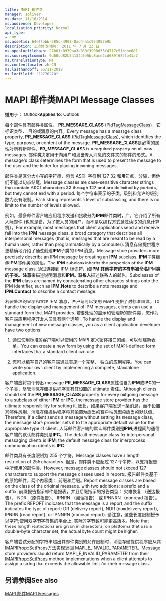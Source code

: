 ```yaml
---
title: MAPI 邮件类
manager: soliver
ms.date: 11/16/2014
ms.audience: Developer
localization_priority: Normal
api_type:
- COM
ms.assetid: 64ef2bbb-585c-4908-8ad4-a1c954057e9b
description: 上次修改时间： 2011 年 7 月 23 日
ms.openlocfilehash: 27b81c0939aa3e880f3998d33f4717c51bdbe681
ms.sourcegitcommit: 9d60cd82b5413446e5bc8ace2cd689f683fb41a7
ms.translationtype: MT
ms.contentlocale: zh-CN
ms.lasthandoff: 06/11/2018
ms.locfileid: "19776270"
---
```

# <a name="mapi-message-classes"></a><span data-ttu-id="836b4-103">MAPI 邮件类</span><span class="sxs-lookup"><span data-stu-id="836b4-103">MAPI Message Classes</span></span>

  
  
<span data-ttu-id="836b4-104">**适用于**： Outlook</span><span class="sxs-lookup"><span data-stu-id="836b4-104">**Applies to**: Outlook</span></span> 
  
<span data-ttu-id="836b4-105">每个邮件具有邮件类属性， **PR_MESSAGE_CLASS** ([PidTagMessageClass](pidtagmessageclass-canonical-property.md))，它标识类型、 目的或消息的内容。</span><span class="sxs-lookup"><span data-stu-id="836b4-105">Every message has a message class property, **PR_MESSAGE_CLASS** ([PidTagMessageClass](pidtagmessageclass-canonical-property.md)), which identifies the type, purpose, or content of the message.</span></span> <span data-ttu-id="836b4-106">**PR_MESSAGE_CLASS**是必需的属性对所有新邮件。</span><span class="sxs-lookup"><span data-stu-id="836b4-106">**PR_MESSAGE_CLASS** is a required property on all new messages.</span></span> <span data-ttu-id="836b4-107">邮件类决定用于向用户和发出传入消息的文件夹的邮件的形式。</span><span class="sxs-lookup"><span data-stu-id="836b4-107">A message's class determines the form that is used to present the message to the user and the folder for placing incoming messages.</span></span> 
  
<span data-ttu-id="836b4-108">邮件类是区分大小写的字符串，包含 ASCII 字符到 127 32 和用句点，分隔，但他们不能以句点结尾。</span><span class="sxs-lookup"><span data-stu-id="836b4-108">Message classes are case-sensitive character strings that contain ASCII characters 32 through 127 and are delimited by periods, but they cannot end with a period.</span></span> <span data-ttu-id="836b4-109">每个字符串表示的子类，级别和允许的级别数为没有限制。</span><span class="sxs-lookup"><span data-stu-id="836b4-109">Each string represents a level of subclassing, and there is no limit to the number of levels allowed.</span></span> 
  
<span data-ttu-id="836b4-110">例如，最多邮件客户端应用程序发送和接收分为**IPM**邮件类时，广，它介绍了所有人际邮件 (也就是说，为了按人员的用户，而不是以编程方式通过读取的消息计算机）。</span><span class="sxs-lookup"><span data-stu-id="836b4-110">For example, most messages that client applications send and receive fall into the **IPM** message class, a broad category that describes all interpersonal messages (that is, messages that are meant to be read by a human user, rather than programmatically by a computer).</span></span> <span data-ttu-id="836b4-111">消息存储提供程序更精确地介绍了通过创建**IPM**子类的 IPM 消息。</span><span class="sxs-lookup"><span data-stu-id="836b4-111">Message store providers more precisely describe an IPM message by creating an **IPM** subclass.</span></span> <span data-ttu-id="836b4-112">**IPM**子类继承**IPM**邮件类的属性。</span><span class="sxs-lookup"><span data-stu-id="836b4-112">The **IPM** subclass inherits the properties of the **IPM** message class.</span></span> <span data-ttu-id="836b4-113">通过连接到 IPM 标识符，如**IPM 其他字符的字符串被命名**IPM**类的子类。注意**来描述说明消息和**IPM。联系人**描述联系人的邮件。</span><span class="sxs-lookup"><span data-stu-id="836b4-113">Subclasses of the **IPM** class are named by concatenating other character strings onto the IPM identifier, such as **IPM.Note** to describe a note message and **IPM.Contact** to describe a contact message.</span></span> 
  
<span data-ttu-id="836b4-114">若要处理的显示和管理 IPM 消息，客户端可以使用 MAPI 提供了对标准窗体。</span><span class="sxs-lookup"><span data-stu-id="836b4-114">To handle the display and management of IPM messages, clients can use a standard form that MAPI provides.</span></span> <span data-ttu-id="836b4-115">若要处理的显示和管理新的邮件类，您作为客户端应用程序开发人员具有两个选项：</span><span class="sxs-lookup"><span data-stu-id="836b4-115">To handle the display and management of new message classes, you as a client application developer have two options:</span></span>
  
1. <span data-ttu-id="836b4-116">通过使用标准的客户端可以使用的 MAPI 定义窗体接口的组，可以创建新表单。</span><span class="sxs-lookup"><span data-stu-id="836b4-116">You can create a new form by using the set of MAPI-defined form interfaces that a standard client can use.</span></span>
    
2. <span data-ttu-id="836b4-117">您可以编写自己的客户端通过实施一个完整、 独立的应用程序。</span><span class="sxs-lookup"><span data-stu-id="836b4-117">You can write your own client by implementing a complete, standalone application.</span></span> 
    
<span data-ttu-id="836b4-118">客户端应将每个传出 message **PR_MESSAGE_CLASS**属性设置为**IPM**或**IPC**的一个子类，尽管消息存储提供程序具有其设置的 ultimate 责任。</span><span class="sxs-lookup"><span data-stu-id="836b4-118">Although clients should set the **PR_MESSAGE_CLASS** property for every outgoing message to a subclass of either **IPM** or **IPC**, the message store provider has the ultimate responsibility for setting it.</span></span> <span data-ttu-id="836b4-119">因此，如果客户端发送一条消息，而不设置其邮件类别，消息存储提供程序将其设置为适当的客户端类型的适当的默认值。</span><span class="sxs-lookup"><span data-stu-id="836b4-119">Therefore, if a client sends a message without setting its message class, the message store provider sets it to the appropriate default value for the appropriate type of client.</span></span> <span data-ttu-id="836b4-120">人际邮件客户端的默认邮件类别是**IPM**;进程间的通信客户端的默认邮件类别是**IPC**。</span><span class="sxs-lookup"><span data-stu-id="836b4-120">The default message class for interpersonal messaging clients is **IPM**; the default message class for interprocess communication clients is **IPC**.</span></span> 
  
<span data-ttu-id="836b4-121">邮件类具有长度限制为 255 个字符。</span><span class="sxs-lookup"><span data-stu-id="836b4-121">Message classes have a length restriction of 255 characters.</span></span> <span data-ttu-id="836b4-122">但是，邮件类不应超过 127 个字符，以支持报告中所使用的邮件类。</span><span class="sxs-lookup"><span data-stu-id="836b4-122">However, message classes should not exceed 127 characters to support the message classes used in reports.</span></span> <span data-ttu-id="836b4-123">报告邮件类基于的原始邮件，两个内容类： 前缀和后缀。</span><span class="sxs-lookup"><span data-stu-id="836b4-123">Report message classes are based on the class of the original message, with two additions: a prefix and a suffix.</span></span> <span data-ttu-id="836b4-124">前缀报告指示邮件是报表，并且后缀指示的报告类型： 灾难恢复 （送达报告）、 NDR （原件报告）、 IPNRN （阅读报告） 或 IPNNRN （nonread 报告）。</span><span class="sxs-lookup"><span data-stu-id="836b4-124">The prefix REPORT indicates that the message is a report, and the suffix indicates the type of report: DR (delivery report), NDR (nondelivery report), IPNRN (read report), or IPNNRN (nonread report).</span></span> <span data-ttu-id="836b4-125">请注意，这些长度限制授予以字符;使用双字节字符集的平台上, 实际的字节数可能更高版本。</span><span class="sxs-lookup"><span data-stu-id="836b4-125">Note that these length restrictions are given in characters; on platforms that use a double-byte character set, the actual byte count might be higher.</span></span> 
  
<span data-ttu-id="836b4-126">客户端尝试分配的字符串超出其邮件类别的允许限制时，消息存储提供程序应从其[IMAPIProp::SetProps](imapiprop-setprops.md)方法实现返回 MAPI_E_INVALID_PARAMETER。</span><span class="sxs-lookup"><span data-stu-id="836b4-126">Message store providers should return MAPI_E_INVALID_PARAMETER from their [IMAPIProp::SetProps](imapiprop-setprops.md) method implementations when a client attempts to assign a string that exceeds the allowable limit for their message class.</span></span> 
  
## <a name="see-also"></a><span data-ttu-id="836b4-127">另请参阅</span><span class="sxs-lookup"><span data-stu-id="836b4-127">See also</span></span>



[<span data-ttu-id="836b4-128">MAPI 邮件</span><span class="sxs-lookup"><span data-stu-id="836b4-128">MAPI Messages</span></span>](mapi-messages.md)

